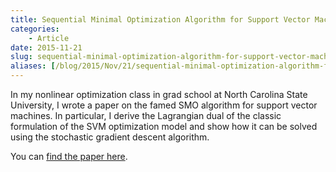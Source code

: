 ```yaml
---
title: Sequential Minimal Optimization Algorithm for Support Vector Machines
categories:
    - Article
date: 2015-11-21
slug: sequential-minimal-optimization-algorithm-for-support-vector-machines
aliases: [/blog/2015/Nov/21/sequential-minimal-optimization-algorithm-for-support-vector-machines/]
---
```


In my nonlinear optimization class in grad school at North Carolina State University, I wrote a paper on the famed SMO algorithm for support vector machines. In particular, I derive the Lagrangian dual of the classic formulation of the SVM optimization model and show how it can be solved using the stochastic gradient descent algorithm.

You can [find the paper here](https://github.com/tdhopper/smo-svm/blob/master/OR706%20Support%20Vector%20Machines.pdf).
